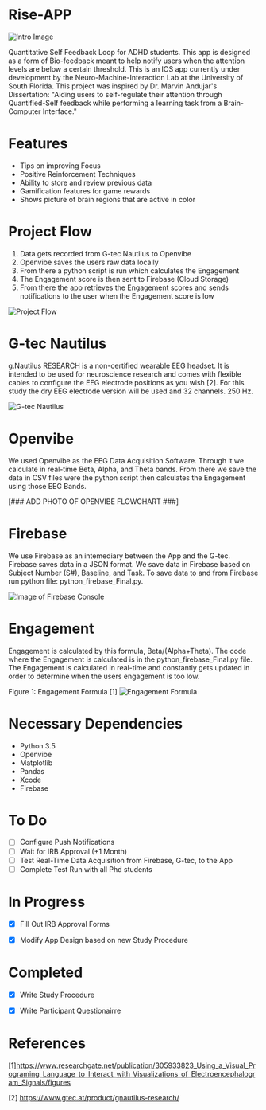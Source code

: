 # Rise-APP

![Intro Image](https://github.com/DeepMindv2/Rise/blob/master/Images/Screen%20Shot%202019-11-24%20at%207.52.31%20PM.png)

Quantitative Self Feedback Loop for ADHD students. This app is designed as a form of Bio-feedback meant to help notify users when the attention levels are below a certain threshold. This is an IOS app currently under development by the Neuro-Machine-Interaction Lab at the University of South Florida. This project was inspired by Dr. Marvin Andujar's Dissertation: "Aiding users to self-regulate their attention through Quantified-Self feedback while performing a learning task from a Brain-Computer Interface."  

# Features
- Tips on improving Focus 
- Positive Reinforcement Techniques 
- Ability to store and review previous data
- Gamification features for game rewards 
- Shows picture of brain regions that are active in color 

# Project Flow
1. Data gets recorded from G-tec Nautilus to Openvibe
2. Openvibe saves the users raw data locally
3. From there a python script is run which calculates the Engagement 
4. The Engagement score is then sent to Firebase (Cloud Storage)
5. From there the app retrieves the Engagement scores and sends notifications to the user when the Engagement score is low 

![Project Flow](https://github.com/DeepMindv2/Rise_2.0__2/blob/master/Images/Screen%20Shot%202019-11-24%20at%207.29.10%20PM.png)

# G-tec Nautilus
g.Nautilus RESEARCH is a non-certified wearable EEG headset. It is intended to be used for neuroscience research and comes with flexible cables to configure the EEG electrode positions as you wish [2]. For this study the dry EEG electrode version will be used and 32 channels. 250 Hz. 

![G-tec Nautilus](https://github.com/DeepMindv2/Rise/blob/master/Images/g-Nautilus.jpg)

# Openvibe 
We used Openvibe as the EEG Data Acquisition Software. Through it we calculate in real-time Beta, Alpha, and Theta bands. From there we save the data in CSV files were the python script then calculates the Engagement using those EEG Bands.  

[###  ADD PHOTO OF OPENVIBE FLOWCHART  ###]

# Firebase 
We use Firebase as an intemediary between the App and the G-tec. Firebase saves data in a JSON format. We save data in Firebase based on Subject Number (S#), Baseline, and Task. To save data to and from Firebase run python file: python_firebase_Final.py. 

![Image of Firebase Console](https://github.com/DeepMindv2/Rise_2.0__2/blob/master/Images/Screen%20Shot%202019-11-24%20at%205.45.52%20PM.png)

# Engagement 
Engagement is calculated by this formula, Beta/(Alpha+Theta). The code where the Engagement is calculated is in the python_firebase_Final.py file. The Engagement is calculated in real-time and constantly gets updated in order to determine when the users engagement is too low. 

Figure 1: Engagement Formula [1]
![Engagement Formula](https://github.com/DeepMindv2/Rise/blob/master/Images/Engagement-formula.png)


# Necessary Dependencies
- Python 3.5
- Openvibe
- Matplotlib
- Pandas
- Xcode
- Firebase


# To Do

- [ ] Configure Push Notifications
- [ ] Wait for IRB Approval (+1 Month)
- [ ] Test Real-Time Data Acquisition from Firebase, G-tec, to the App
- [ ] Complete Test Run with all Phd students

# In Progress
- [x] Fill Out IRB Approval Forms
- [x] Modify App Design based on new Study Procedure


# Completed 
- [x] Write Study Procedure
- [x] Write Participant Questionairre 


# References 
[1]https://www.researchgate.net/publication/305933823_Using_a_Visual_Programing_Language_to_Interact_with_Visualizations_of_Electroencephalogram_Signals/figures

[2] https://www.gtec.at/product/gnautilus-research/


